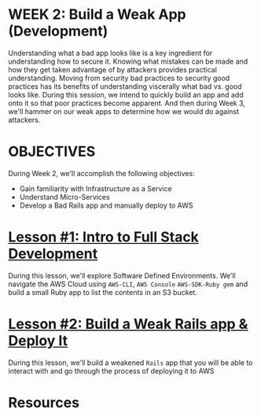 # WEEK 2: Build a Weak App (Development)
Understanding what a bad app looks like is a key ingredient for understanding how to secure it.  Knowing what mistakes can be made and how they get taken advantage of by attackers provides practical understanding.  Moving from security bad practices to security good practices has its benefits of understanding viscerally what bad vs. good looks like.  During this session, we intend to quickly build an app and add onto it so that poor practices become apparent.  And then during Week 3, we'll hammer on our weak apps to determine how we would do against attackers.

# OBJECTIVES
During Week 2, we'll accomplish the following objectives:

- Gain familiarity with Infrastructure as a Service
- Understand Micro-Services
- Develop a Bad Rails app and manually deploy to AWS
 
# [Lesson #1: Intro to Full Stack Development](LESSON-1.md)

During this lesson, we'll explore Software Defined Environments.  We'll navigate the AWS Cloud using `AWS-CLI`, `AWS Console`
`AWS-SDK-Ruby gem` and build a small Ruby app to list the contents in an S3 bucket.

# [Lesson #2: Build a Weak Rails app & Deploy It](LESSON-2.md)
During this lesson, we'll build a weakened `Rails` app that you will be able to interact with and go through the process of deploying it to AWS

# Resources

